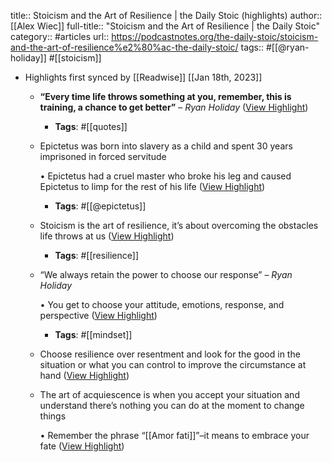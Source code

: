 title:: Stoicism and the Art of Resilience‬ | the Daily Stoic (highlights)
author:: [[Alex Wiec]]
full-title:: "Stoicism and the Art of Resilience‬ | the Daily Stoic"
category:: #articles
url:: https://podcastnotes.org/the-daily-stoic/stoicism-and-the-art-of-resilience%e2%80%ac-the-daily-stoic/
tags:: #[[@ryan-holiday]] #[[stoicism]]

- Highlights first synced by [[Readwise]] [[Jan 18th, 2023]]
	- **“Every time life throws something at you, remember, this is training, a chance to get better”** – *Ryan Holiday* ([View Highlight](https://read.readwise.io/read/01gq2757xfay64s118mzn54fdn))
		- **Tags**: #[[quotes]]
	- Epictetus was born into slavery as a child and spent 30 years imprisoned in forced servitude
	  
	  •   Epictetus had a cruel master who broke his leg and caused Epictetus to limp for the rest of his life ([View Highlight](https://read.readwise.io/read/01gq27693c5dznb50z0tgrt4fy))
		- **Tags**: #[[@epictetus]]
	- Stoicism is the art of resilience, it’s about overcoming the obstacles life throws at us ([View Highlight](https://read.readwise.io/read/01gq276qrw0cqvyqbcpabhc87c))
		- **Tags**: #[[resilience]]
	- “We always retain the power to choose our response” – *Ryan Holiday*
	  
	  •   You get to choose your attitude, emotions, response, and perspective ([View Highlight](https://read.readwise.io/read/01gq277dmvf6np8zkabbefrhag))
		- **Tags**: #[[mindset]]
	- Choose resilience over resentment and look for the good in the situation or what you can control to improve the circumstance at hand ([View Highlight](https://read.readwise.io/read/01gq277sb5df5dnwbqttztx8e5))
	- The art of acquiescence is when you accept your situation and understand there’s nothing you can do at the moment to change things
	  
	  •   Remember the phrase “[[Amor fati]]”–it means to embrace your fate ([View Highlight](https://read.readwise.io/read/01gq2781bwk35rfancg23vbms9))